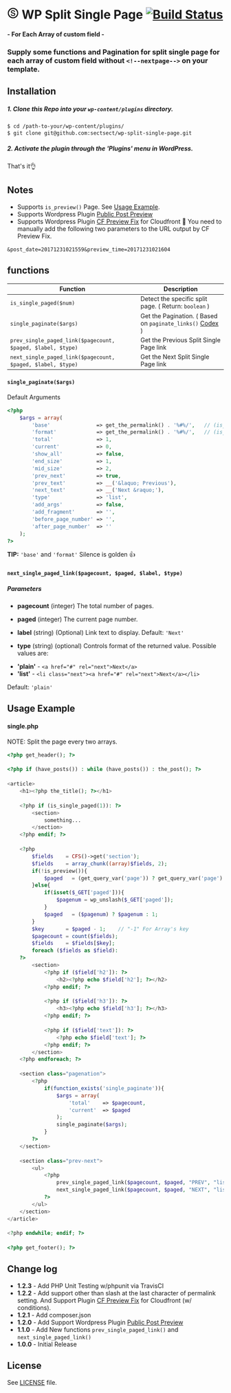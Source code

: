 # ![Alt text](images/logo.jpg "SECT") WP Split Single Page [![Build Status](https://travis-ci.org/sectsect/wp-split-single-page.svg?branch=master)](https://travis-ci.org/sectsect/wp-split-single-page)
#### \- For Each Array of custom field -

### Supply some functions and Pagination for split single page for each array of custom field without `<!--nextpage-->` on your template.

## Installation

##### 1. Clone this Repo into your `wp-content/plugins` directory.
```
$ cd /path-to-your/wp-content/plugins/
$ git clone git@github.com:sectsect/wp-split-single-page.git
```
##### 2. Activate the plugin through the 'Plugins' menu in WordPress.<br>
 That's it:ok_hand:

## Notes

- Supports `is_preview()` Page. See [Usage Example](#usage-example).
- Supports Wordpress Plugin [Public Post Preview](https://github.com/ocean90/public-post-preview)
- Supports Wordpress Plugin [CF Preview Fix](https://wordpress.org/plugins/cf-preview-fix/) for Cloudfront
:memo: You need to manually add the following two parameters to the URL output by CF Preview Fix.
```
&post_date=20171231021559&preview_time=20171231021604
```

## functions

| Function | Description |
| ------ | ----------- |
| `is_single_paged($num)`  | Detect the specific split page. ( Return: `boolean` ) |
| `single_paginate($args)` | Get the Pagination. ( Based on `paginate_links()` [Codex](https://codex.wordpress.org/Function_Reference/paginate_links) ) |
| `prev_single_paged_link($pagecount, $paged, $label, $type)` | Get the Previous Split Single Page link |
| `next_single_paged_link($pagecount, $paged, $label, $type)` | Get the Next Split Single Page link |

#### `single_paginate($args)`
Default Arguments
``` php
<?php
	$args = array(
		'base'               => get_the_permalink() . '%#%/',	// (is_preview()) get_the_permalink() . '&paged=%#%'
		'format'             => get_the_permalink() . '%#%/',	// (is_preview()) get_the_permalink() . '&paged=%#%'
		'total'              => 1,
		'current'            => 0,
		'show_all'           => false,
		'end_size'           => 1,
		'mid_size'           => 2,
		'prev_next'          => true,
		'prev_text'          => __('&laquo; Previous'),
		'next_text'          => __('Next &raquo;'),
		'type'               => 'list',
		'add_args'           => false,
		'add_fragment'       => '',
		'before_page_number' => '',
		'after_page_number'  => ''
	);
?>
```
**TIP:** `'base'` and `'format'` Silence is golden 👍

#### `next_single_paged_link($pagecount, $paged, $label, $type)`
##### Parameters

* **pagecount**
(integer) The total number of pages.

* **paged**
(integer) The current page number.

* **label**
(string) (Optional) Link text to display.
Default: `'Next'`

* **type**
(string) (optional) Controls format of the returned value.
Possible values are:
 - **'plain'** - `<a href="#" rel="next">Next</a>`
 - **'list'** - `<li class="next"><a href="#" rel="next">Next</a></li>`

 Default: `'plain'`

## Usage Example

#### single.php
NOTE: Split the page every two arrays.
``` php
<?php get_header(); ?>

<?php if (have_posts()) : while (have_posts()) : the_post(); ?>

<article>
	<h1><?php the_title(); ?></h1>

	<?php if (is_single_paged(1)): ?>
		<section>
			something...
		</section>
	<?php endif; ?>

	<?php
		$fields    = CFS()->get('section');
		$fields    = array_chunk((array)$fields, 2);
		if(!is_preview()){
			$paged   = (get_query_var('page')) ? get_query_var('page') : 1;
		}else{
			if(isset($_GET['paged'])){
				$pagenum = wp_unslash($_GET['paged']);
			}
			$paged   = ($pagenum) ? $pagenum : 1;
		}
		$key       = $paged - 1;    // "-1" For Array's key
		$pagecount = count($fields);
		$fields    = $fields[$key];
		foreach ($fields as $field):
	?>
		<section>
			<?php if ($field['h2']): ?>
				<h2><?php echo $field['h2']; ?></h2>
			<?php endif; ?>

			<?php if ($field['h3']): ?>
				<h3><?php echo $field['h3']; ?></h3>
			<?php endif; ?>

			<?php if ($field['text']): ?>
				<?php echo $field['text']; ?>
			<?php endif; ?>
		</section>
	<?php endforeach; ?>

	<section class="pagenation">
		<?php
			if(function_exists('single_paginate')){
				$args = array(
					'total'    => $pagecount,
					'current'  => $paged
				);
				single_paginate($args);
			}
		?>
	</section>

	<section class="prev-next">
		<ul>
			<?php
				prev_single_paged_link($pagecount, $paged, "PREV", "list");
				next_single_paged_link($pagecount, $paged, "NEXT", "list");
			?>
		</ul>
	</section>
</article>

<?php endwhile; endif; ?>

<?php get_footer(); ?>
```

## Change log
 * **1.2.3** - Add PHP Unit Testing w/phpunit via TravisCI
 * **1.2.2** - Add support other than slash at the last character of permalink setting. And Support Plugin [CF Preview Fix](https://wordpress.org/plugins/cf-preview-fix/) for Cloudfront (w/ conditions).
 * **1.2.1** - Add composer.json
 * **1.2.0** - Add Support Wordpress Plugin [Public Post Preview](https://github.com/ocean90/public-post-preview)
 * **1.1.0** - Add New functions `prev_single_paged_link()` and `next_single_paged_link()`
 * **1.0.0** - Initial Release

## License
See [LICENSE](https://github.com/sectsect/wp-split-single-page/blob/master/LICENSE) file.
